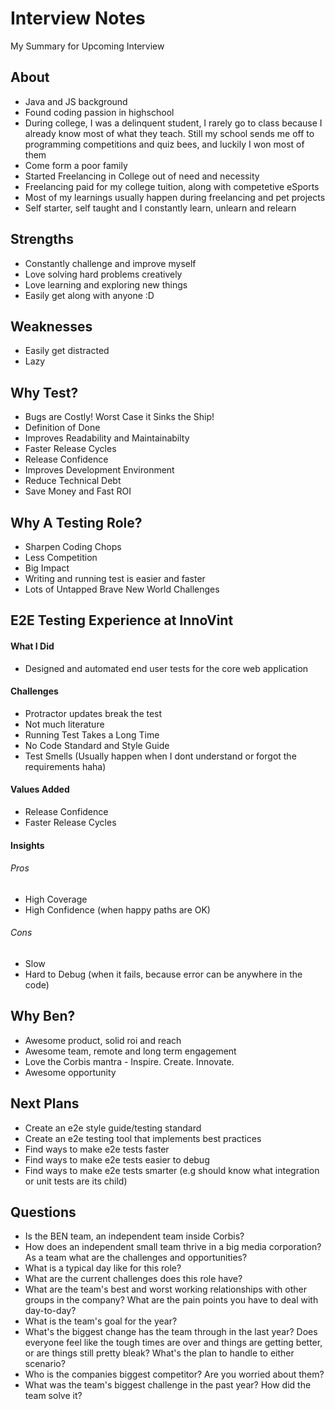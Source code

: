 # Interview Notes

My Summary for Upcoming Interview

## About

- Java and JS background
- Found coding passion in highschool
- During college, I was a delinquent student, I rarely go to class because I already know most of what they teach. Still my school sends me off to programming competitions and quiz bees, and luckily I won most of them
- Come form a poor family
- Started Freelancing in College out of need and necessity
- Freelancing paid for my college tuition, along with competetive eSports
- Most of my learnings usually happen during freelancing and pet projects
- Self starter, self taught and I constantly learn, unlearn and relearn

## Strengths

- Constantly challenge and improve myself
- Love solving hard problems creatively
- Love learning and exploring new things
- Easily get along with anyone :D

## Weaknesses

- Easily get distracted
- Lazy

## Why Test?

- Bugs are Costly! Worst Case it Sinks the Ship!
- Definition of Done
- Improves Readability and Maintainabilty
- Faster Release Cycles
- Release Confidence
- Improves Development Environment
- Reduce Technical Debt
- Save Money and Fast ROI

## Why A Testing Role?

- Sharpen Coding Chops
- Less Competition
- Big Impact
- Writing and running test is easier and faster
- Lots of Untapped Brave New World Challenges

## E2E Testing Experience at InnoVint

#### What I Did
- Designed and automated end user tests for the core web application

#### Challenges
- Protractor updates break the test
- Not much literature
- Running Test Takes a Long Time
- No Code Standard and Style Guide
- Test Smells (Usually happen when I dont understand or forgot the requirements haha)

#### Values Added
- Release Confidence
- Faster Release Cycles

#### Insights

###### Pros

- High Coverage
- High Confidence (when happy paths are OK)

###### Cons

- Slow
- Hard to Debug (when it fails, because error can be anywhere in the code)

## Why Ben?
- Awesome product, solid roi and reach
- Awesome team, remote and long term engagement
- Love the Corbis mantra - Inspire. Create. Innovate.
- Awesome opportunity

## Next Plans
- Create an e2e style guide/testing standard
- Create an e2e testing tool that implements best practices
- Find ways to make e2e tests faster
- Find ways to make e2e tests easier to debug
- Find ways to make e2e tests smarter (e.g should know what integration or unit tests are its child)

## Questions
- Is the BEN team, an independent team inside Corbis?
- How does an independent small team thrive in a big media corporation? As a team what are the challenges and opportunities?
- What is a typical day like for this role?
- What are the current challenges does this role have?
- What are the team's best and worst working relationships with other groups in the company? What are the pain points you have to deal with day-to-day?
- What is the team's goal for the year?
- What's the biggest change has the team through in the last year? Does everyone feel like the tough times are over and things are getting better, or are things still pretty bleak? What's the plan to handle to either scenario?
- Who is the companies biggest competitor? Are you worried about them?
- What was the team's biggest challenge in the past year? How did the team solve it?